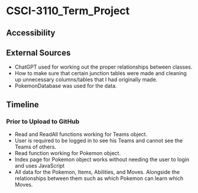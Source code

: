 # CSCI-3110_Term_Project

## Accessibility

## External Sources
- ChatGPT used for working out the proper relationships between classes.
- How to make sure that certain junction tables were made and cleaning up unnecessary columns/tables that I had originally made.
- PokemonDatabase was used for the data.

## Timeline
### Prior to Upload to GitHub
- Read and ReadAll functions working for Teams object.
- User is required to be logged in to see his Teams and cannot see the Teams of others.
- Read function working for Pokemon object.
- Index page for Pokemon object works without needing the user to login and uses JavaScript
- All data for the Pokemon, Items, Abilities, and Moves. Alongside the relationships between them such as which Pokemon can learn which Moves.

